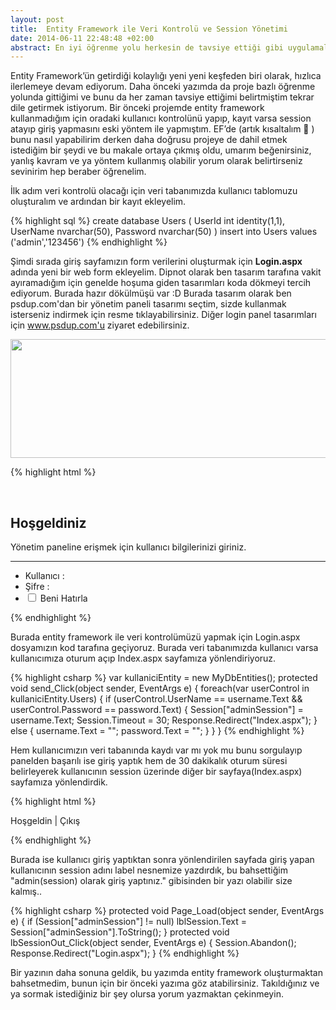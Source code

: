 ```yaml
---
layout: post
title:  Entity Framework ile Veri Kontrolü ve Session Yönetimi
date: 2014-06-11 22:48:48 +02:00
abstract: En iyi öğrenme yolu herkesin de tavsiye ettiği gibi uygulamalı(proje) olarak öğrenmedir düşüncesiyle hareket ederek yeni başladığım web projemde Entity Framework kullanmaya karar verdim..
---
```


Entity Framework’ün getirdiği kolaylığı yeni yeni keşfeden biri olarak, hızlıca ilerlemeye devam ediyorum. Daha önceki yazımda da proje bazlı öğrenme yolunda gittiğimi ve bunu da her zaman tavsiye ettiğimi belirtmiştim tekrar dile getirmek istiyorum. Bir önceki projemde entity framework kullanmadığım için oradaki kullanıcı kontrolünü yapıp, kayıt varsa session atayıp giriş yapmasını eski yöntem ile yapmıştım. EF’de (artık kısaltalım 🙂 ) bunu nasıl yapabilirim derken daha doğrusu projeye de dahil etmek istediğim bir şeydi ve bu makale ortaya çıkmış oldu, umarım beğenirsiniz, yanlış kavram ve ya yöntem kullanmış olabilir yorum olarak belirtirseniz sevinirim hep beraber öğrenelim.

İlk adım veri kontrolü olacağı için veri tabanımızda kullanıcı tablomuzu oluşturalım ve ardından bir kayıt ekleyelim.

{% highlight sql %}
create database Users
(
  UserId int identity(1,1),
  UserName nvarchar(50),
  Password nvarchar(50)
)
insert into Users values ('admin','123456')
{% endhighlight %}

Şimdi sırada giriş sayfamızın form verilerini oluşturmak için **Login.aspx** adında yeni bir web form ekleyelim. Dipnot olarak ben tasarım tarafına vakit ayıramadığım için genelde hoşuma giden tasarımları koda dökmeyi tercih ediyorum. Burada hazır dökülmüşü var :D Burada tasarım olarak ben psdup.com'dan bir yönetim paneli tasarımı seçtim, sizde kullanmak isterseniz indirmek için resme tıklayabilirsiniz. Diğer login panel tasarımları için www.psdup.com'u ziyaret edebilirsiniz.

<a href="http://www.psdup.com/?dl_id=61"><img class="alignnone" src="{{ site.baseurl }}/assets/yonetici-girisi-klasik.jpg" alt="" width="580" height="190" /></a>

{% highlight html %}
<html lang="tr">
<head runat="server">
 <title>Uykusuz Adam</title>
 <link rel="stylesheet" href="~/css/main.css" type="text/css"><br />
 <script src="https://ajax.googleapis.com/ajax/libs/jquery/1.7.1/jquery.min.js" language="javascript"></script>
 <script type="text/javascript">
  $(document).ready(function () {
    $("#remember").change(function () {
      if ($(this).is(":checked")) {
        $(".check label").addClass("true");
      }
      else {
        $(".check label").removeClass("true");
      }
    });
 });
 </script>
</head>
<body>
 <form id="form1" runat="server">
  <div id="container">
    <div class="panel">
      <h2>Hoşgeldiniz</h2>
        <p>Yönetim paneline erişmek için kullanıcı bilgilerinizi giriniz.</p>
        <hr />
        <ul class="login">
          <li class="text">
            <label for="username">Kullanıcı :</label><asp:TextBox ID="username" runat="server" tabindex="0" type="text" />
          </li>
          <li class="text">
            <label for="password">Şifre :</label><asp:TextBox ID="password" runat="server" tabindex="1" type="password" />
          </li>
          <li class="send">
            <div class="check">
              <input runat="server" id="remember" type="checkbox" />
              <label for="remember">Beni Hatırla</label>
            </div>
            <asp:Button ID="send" runat="server" onclick="send_Click"></asp:Button>
          </li>
        </ul>
      </div>
    </div>
 </form>
</body>
</html>
{% endhighlight %}

Burada entity framework ile veri kontrolümüzü yapmak için Login.aspx dosyamızın kod tarafına geçiyoruz. Burada veri tabanımızda kullanıcı varsa kullanıcımıza oturum açıp Index.aspx sayfamıza yönlendiriyoruz.

{% highlight csharp %}
var kullaniciEntity = new MyDbEntities();
protected void send_Click(object sender, EventArgs e)
{
  foreach(var userControl in kullaniciEntity.Users)
  {
    if (userControl.UserName == username.Text && userControl.Password == password.Text)
    {
      Session["adminSession"] = username.Text;
      Session.Timeout = 30;
      Response.Redirect("Index.aspx");
    }
    else {
      username.Text = "";
      password.Text = "";
    }
  }
}
{% endhighlight %}

Hem kullanıcımızın veri tabanında kaydı var mı yok mu bunu sorgulayıp panelden başarılı ise giriş yaptık hem de 30 dakikalık oturum süresi belirleyerek kullanıcının session üzerinde diğer bir sayfaya(Index.aspx) sayfamıza yönlendirdik.

{% highlight html %}
<html lang="tr">
<head runat="server">
 <title>Login Panel</title>
</head>
<body>
  <form id="form1" runat="server">
    <div id="container">
      <p>Hoşgeldin <asp:Label ID="lblSession" runat="server"></asp:Label> | <asp:LinkButton ID="lbSessionOut" runat="server" OnClick="lbSessionOut_Click">Çıkış</asp:LinkButton></p>
    </div>
  </form>
</body>
</html>
{% endhighlight %}

Burada ise kullanıcı giriş yaptıktan sonra yönlendirilen sayfada giriş yapan kullanıcının session adını label nesnemize yazdırdık, bu bahsettiğim "admin(session) olarak giriş yaptınız." gibisinden bir yazı olabilir size kalmış..

{% highlight csharp %}
protected void Page_Load(object sender, EventArgs e)
{
  if (Session["adminSession"] != null)
    lblSession.Text = Session["adminSession"].ToString();
}
protected void lbSessionOut_Click(object sender, EventArgs e)
{
  Session.Abandon();
  Response.Redirect("Login.aspx");
}
{% endhighlight %}

Bir yazının daha sonuna geldik, bu yazımda entity framework oluşturmaktan bahsetmedim, bunun için bir önceki yazıma göz atabilirsiniz. Takıldığınız ve ya sormak istediğiniz bir şey olursa yorum yazmaktan çekinmeyin.
